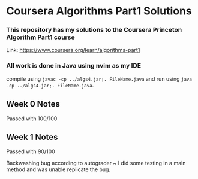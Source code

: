 # Coursera Algorithms Part1 Solutions

### This repository has my solutions to the Coursera Princeton Algorithm Part1 course
Link: https://www.coursera.org/learn/algorithms-part1

### All work is done in Java using nvim as my IDE
compile using `javac -cp ../algs4.jar;. FileName.java` and run using `java -cp ../algs4.jar;. FileName.java`.

## Week 0 Notes
Passed with 100/100

## Week 1 Notes
Passed with 90/100

Backwashing bug according to autograder ~ I did some testing in a main method and was unable replicate the bug.


